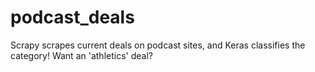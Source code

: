 # podcast_deals
Scrapy scrapes current deals on podcast sites, and Keras classifies the category! Want an 'athletics' deal?
